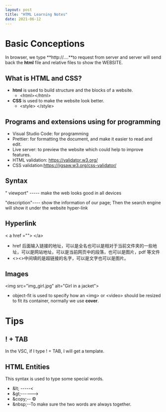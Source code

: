```yaml
---
layout: post
title: "HTML Learning Notes"
date: 2021-06-12
---
```


# Basic Conceptions

In browser, we type **http://....**to request from server and server will send back the **html** file and relative files to show the WEBSITE.

## What is HTML and CSS?

- **html** is used to build structure and the blocks of a website.
  - \<html>\</html>
- **CSS** is used to make the website look better.
  - \<style> \</style>

## Programs and extensions using for programming

- Visual Studio Code: for programming
- Prettier: for formatting the document, and make it easier to read and edit.
- Live server: to preview the website which could help to improve features.
- HTML validation: https://validator.w3.org/
- CSS validation:https://jigsaw.w3.org/css-validator/

## Syntax

" viewport" ----- make the web looks good in all devices

"description"---- show the information of our page; Then the search engine will show it under the website hyper-link

## Hyperlink

< a href =""> \</a>

- href 后面输入链接的地址，可以是全名也可以是相对于当前文件夹的一些地址，可以是网站地址，可以是当前网页中的段落，也可以是图片，pdf 等文件
- <><>中间填的是超链接的名字，可以是文字也可以是图片。

## Images

\<img src="img_girl.jpg" alt="Girl in a jacket">

- object-fit is used to specify how an \<img> or \<video> should be resized to fit its container, normally we use **cover**.

# Tips

## ! + TAB

In the VSC, if I type ! + TAB, I will get a template.

## HTML Entities

This syntax is used to type some special words.

- \&lt; -----<
- \&gt;------>
- \&copy;-- &copy;
- \&nbsp;--To make sure the two words are always together.
